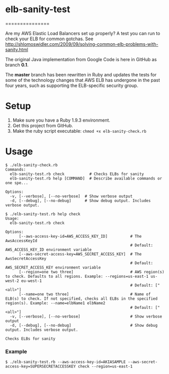# elb-sanity-test
===============

Are my AWS Elastic Load Balancers set up properly?
A test you can run to check your ELB for common gotchas.
See http://shlomoswidler.com/2009/09/solving-common-elb-problems-with-sanity.html

The original Java implementation from Google Code is here in GitHub as branch **0.1**.

The **master** branch has been rewritten in Ruby and updates the tests for some of the
technology changes that AWS ELB has undergone in the past four years, such as
supporting the ELB-specific security group.

# Setup

1. Make sure you have a Ruby 1.9.3 environment.
2. Get this project from GitHub.
3. Make the ruby script executable: `chmod +x elb-sanity-check.rb`

# Usage
```
$ ./elb-sanity-check.rb
Commands:
  elb-sanity-test.rb check           # Checks ELBs for sanity
  elb-sanity-test.rb help [COMMAND]  # Describe available commands or one spe...

Options:
  -v, [--verbose], [--no-verbose]  # Show verbose output
  -d, [--debug], [--no-debug]      # Show debug output. Includes verbose output.
```
```
$ ./elb-sanity-test.rb help check
Usage:
  elb-sanity-test.rb check

Options:
      [--aws-access-key-id=AWS_ACCESS_KEY_ID]          # The AwsAccessKeyId
                                                       # Default: AWS_ACCESS_KEY_ID environment variable
      [--aws-secret-access-key=AWS_SECRET_ACCESS_KEY]  # The AwsSecretAccessKey
                                                       # Default: AWS_SECRET_ACCESS_KEY environment variable
      [--region=one two three]                         # AWS region(s) to check. Defaults to all regions. Example: --regions=us-east-1 us-west-2 eu-west-1
                                                       # Default: ["<all>"]
      [--name=one two three]                           # Name of ELB(s) to check. If not specified, checks all ELBs in the specified region(s). Example: --name=elbName1 elbName2
                                                       # Default: ["<all>"]
  -v, [--verbose], [--no-verbose]                      # Show verbose output
  -d, [--debug], [--no-debug]                          # Show debug output. Includes verbose output.

Checks ELBs for sanity
```
### Example

    $ ./elb-sanity-test.rb --aws-access-key-id=AKIASAMPLE --aws-secret-access-key=SUPERSECRETACCESSKEY check --region=us-east-1
